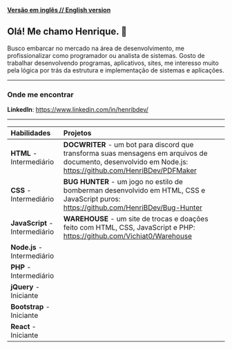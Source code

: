 [**Versão em inglês // English version**](README-English.md)

## Olá! Me chamo Henrique. :wave:

Busco embarcar no mercado na área de desenvolvimento, me profissionalizar como programador ou analista de sistemas. Gosto de trabalhar desenvolvendo programas, aplicativos, sites, me interesso muito pela lógica por trás da estrutura e implementação de sistemas e aplicações.

---

### Onde me encontrar

**LinkedIn**: https://www.linkedin.com/in/henribdev/

---

| Habilidades | Projetos |
|:---|:---|
|**HTML** - Intermediário    |**DOCWRITER** - um bot para discord que transforma suas mensagens em arquivos de documento, desenvolvido em Node.js: https://github.com/HenriBDev/PDFMaker|
|**CSS** - Intermediário    |**BUG HUNTER** - um jogo no estilo de bomberman desenvolvido em HTML, CSS e JavaScript puros: https://github.com/HenriBDev/Bug-Hunter|
|**JavaScript** - Intermediário    |**WAREHOUSE** - um site de trocas e doações feito com HTML, CSS, JavaScript e PHP: https://github.com/Vichiat0/Warehouse|
|**Node.js** - Intermediário    | |
|**PHP** - Intermediário    | |
|**jQuery** - Iniciante    | |
|**Bootstrap** - Iniciante    | |
|**React** - Iniciante    | |







